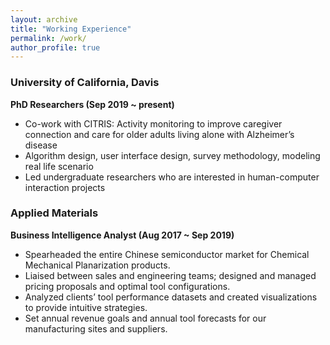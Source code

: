 ```yaml
---
layout: archive
title: "Working Experience"
permalink: /work/
author_profile: true
---
```

### University of California, Davis
**PhD Researchers (Sep 2019 ~ present)**
- Co-work with CITRIS: Activity monitoring to improve caregiver connection and care for older adults living alone with Alzheimer’s disease
- Algorithm design, user interface design, survey methodology, modeling real life scenario
- Led undergraduate researchers who are interested in human-computer interaction projects


### Applied Materials
**Business Intelligence Analyst (Aug 2017 ~ Sep 2019)**

- Spearheaded the entire Chinese semiconductor market for Chemical Mechanical Planarization products.
- Liaised between sales and engineering teams; designed and managed pricing proposals and optimal tool configurations.
- Analyzed clients’ tool performance datasets and created visualizations to provide intuitive strategies.
- Set annual revenue goals and annual tool forecasts for our manufacturing sites and suppliers.


